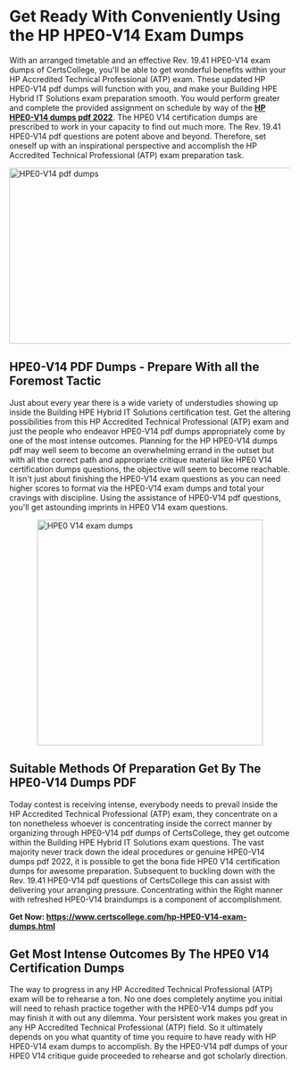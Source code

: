 <h1><strong>Get Ready With Conveniently Using the HP HPE0-V14 Exam Dumps&nbsp;</strong></h1>
<p><span style="font-weight: 400;">With an arranged timetable and an effective Rev. 19.41 HPE0-V14 exam dumps of CertsCollege, you'll be able to get wonderful benefits within your HP Accredited Technical Professional (ATP) exam. These updated HP HPE0-V14 pdf dumps will function with you, and make your Building HPE Hybrid IT Solutions exam preparation smooth. You would perform greater and complete the provided assignment on schedule by way of the <strong><a href="https://www.certscollege.com/hp-HPE0-V14-exam-dumps.html">HP HPE0-V14 dumps pdf 2022</a></strong>. The HPE0 V14 certification dumps are prescribed to work in your capacity to find out much more. The Rev. 19.41 HPE0-V14 pdf questions are potent above and beyond. Therefore, set oneself up with an inspirational perspective and accomplish the HP Accredited Technical Professional (ATP) exam preparation task.&nbsp;</span></p>
<p><span style="font-weight: 400;"><img style="display: block; margin-left: auto; margin-right: auto;" src="https://i.ibb.co/CPDK3ps/Yellow-and-Blue-Initiative-Blog-Banner.png" alt="HPE0-V14 pdf dumps" width="559" height="315" /></span></p>
<h2><strong>HPE0-V14 PDF Dumps - Prepare With all the Foremost Tactic</strong></h2>
<p><span style="font-weight: 400;">Just about every year there is a wide variety of understudies showing up inside the Building HPE Hybrid IT Solutions certification test. Get the altering possibilities from this HP Accredited Technical Professional (ATP) exam and just the people who endeavor HPE0-V14 pdf dumps appropriately come by one of the most intense outcomes. Planning for the HP HPE0-V14 dumps pdf may well seem to become an overwhelming errand in the outset but with all the correct path and appropriate critique material like HPE0 V14 certification dumps questions, the objective will seem to become reachable. It isn't just about finishing the HPE0-V14 exam questions as you can need higher scores to format via the HPE0-V14 exam dumps and total your cravings with discipline. Using the assistance of HPE0-V14 pdf questions, you'll get astounding imprints in HPE0 V14 exam questions.</span></p>
<p><span style="font-weight: 400;"><a href="https://tinyurl.com/yapk3o3b"><img style="display: block; margin-left: auto; margin-right: auto;" src="https://i.ibb.co/9tMrhdY/Teacher-Appreciation-Invitation.png" alt="HPE0 V14 exam dumps " width="404" height="404" /></a></span></p>
<h2><strong>Suitable Methods Of Preparation Get By The HPE0-V14 Dumps PDF</strong></h2>
<p><span style="font-weight: 400;">Today contest is receiving intense, everybody needs to prevail inside the HP Accredited Technical Professional (ATP) exam, they concentrate on a ton nonetheless whoever is concentrating inside the correct manner by organizing through HPE0-V14 pdf dumps of CertsCollege, they get outcome within the Building HPE Hybrid IT Solutions exam questions. The vast majority never track down the ideal procedures or genuine HPE0-V14 dumps pdf 2022, it is possible to get the bona fide HPE0 V14 certification dumps for awesome preparation. Subsequent to buckling down with the Rev. 19.41 HPE0-V14 pdf questions of CertsCollege this can assist with delivering your arranging pressure. Concentrating within the Right manner with refreshed HPE0-V14 braindumps is a component of accomplishment.</span></p>
<p><span style="font-weight: 400;"><strong>Get Now: <a href="https://www.certscollege.com/hp-HPE0-V14-exam-dumps.html">https://www.certscollege.com/hp-HPE0-V14-exam-dumps.html</a></strong></span></p>
<h2><strong>Get Most Intense Outcomes By The HPE0 V14 Certification Dumps</strong></h2>
<p><span style="font-weight: 400;">The way to progress in any HP Accredited Technical Professional (ATP) exam will be to rehearse a ton. No one does completely anytime you initial will need to rehash practice together with the HPE0-V14 dumps pdf you may finish it with out any dilemma. Your persistent work makes you great in any HP Accredited Technical Professional (ATP) field. So it ultimately depends on you what quantity of time you require to have ready with HP HPE0-V14 exam dumps to accomplish. By the HPE0-V14 pdf dumps of your HPE0 V14 critique guide proceeded to rehearse and got scholarly direction.</span></p>
